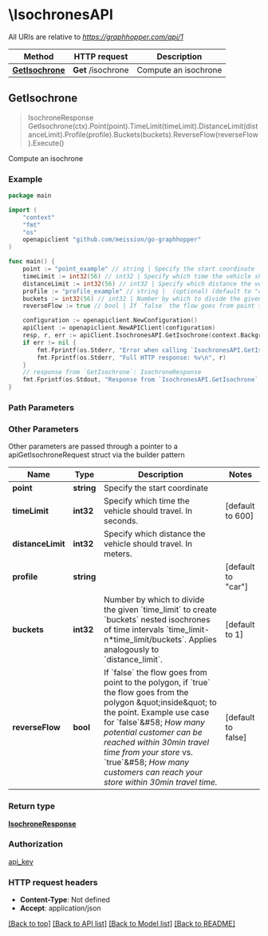# \IsochronesAPI

All URIs are relative to *https://graphhopper.com/api/1*

Method | HTTP request | Description
------------- | ------------- | -------------
[**GetIsochrone**](IsochronesAPI.md#GetIsochrone) | **Get** /isochrone | Compute an isochrone



## GetIsochrone

> IsochroneResponse GetIsochrone(ctx).Point(point).TimeLimit(timeLimit).DistanceLimit(distanceLimit).Profile(profile).Buckets(buckets).ReverseFlow(reverseFlow).Execute()

Compute an isochrone

### Example

```go
package main

import (
	"context"
	"fmt"
	"os"
	openapiclient "github.com/meission/go-graphhopper"
)

func main() {
	point := "point_example" // string | Specify the start coordinate
	timeLimit := int32(56) // int32 | Specify which time the vehicle should travel. In seconds. (optional) (default to 600)
	distanceLimit := int32(56) // int32 | Specify which distance the vehicle should travel. In meters. (optional)
	profile := "profile_example" // string |  (optional) (default to "car")
	buckets := int32(56) // int32 | Number by which to divide the given `time_limit` to create `buckets` nested isochrones of time intervals `time_limit-n*time_limit/buckets`. Applies analogously to `distance_limit`. (optional) (default to 1)
	reverseFlow := true // bool | If `false` the flow goes from point to the polygon, if `true` the flow goes from the polygon \"inside\" to the point. Example use case for `false`&#58; *How many potential customer can be reached within 30min travel time from your store* vs. `true`&#58; *How many customers can reach your store within 30min travel time.*  (optional) (default to false)

	configuration := openapiclient.NewConfiguration()
	apiClient := openapiclient.NewAPIClient(configuration)
	resp, r, err := apiClient.IsochronesAPI.GetIsochrone(context.Background()).Point(point).TimeLimit(timeLimit).DistanceLimit(distanceLimit).Profile(profile).Buckets(buckets).ReverseFlow(reverseFlow).Execute()
	if err != nil {
		fmt.Fprintf(os.Stderr, "Error when calling `IsochronesAPI.GetIsochrone``: %v\n", err)
		fmt.Fprintf(os.Stderr, "Full HTTP response: %v\n", r)
	}
	// response from `GetIsochrone`: IsochroneResponse
	fmt.Fprintf(os.Stdout, "Response from `IsochronesAPI.GetIsochrone`: %v\n", resp)
}
```

### Path Parameters



### Other Parameters

Other parameters are passed through a pointer to a apiGetIsochroneRequest struct via the builder pattern


Name | Type | Description  | Notes
------------- | ------------- | ------------- | -------------
 **point** | **string** | Specify the start coordinate | 
 **timeLimit** | **int32** | Specify which time the vehicle should travel. In seconds. | [default to 600]
 **distanceLimit** | **int32** | Specify which distance the vehicle should travel. In meters. | 
 **profile** | **string** |  | [default to &quot;car&quot;]
 **buckets** | **int32** | Number by which to divide the given &#x60;time_limit&#x60; to create &#x60;buckets&#x60; nested isochrones of time intervals &#x60;time_limit-n*time_limit/buckets&#x60;. Applies analogously to &#x60;distance_limit&#x60;. | [default to 1]
 **reverseFlow** | **bool** | If &#x60;false&#x60; the flow goes from point to the polygon, if &#x60;true&#x60; the flow goes from the polygon \&quot;inside\&quot; to the point. Example use case for &#x60;false&#x60;&amp;#58; *How many potential customer can be reached within 30min travel time from your store* vs. &#x60;true&#x60;&amp;#58; *How many customers can reach your store within 30min travel time.*  | [default to false]

### Return type

[**IsochroneResponse**](IsochroneResponse.md)

### Authorization

[api_key](../README.md#api_key)

### HTTP request headers

- **Content-Type**: Not defined
- **Accept**: application/json

[[Back to top]](#) [[Back to API list]](../README.md#documentation-for-api-endpoints)
[[Back to Model list]](../README.md#documentation-for-models)
[[Back to README]](../README.md)

